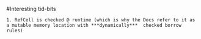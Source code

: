 #Interesting tid-bits

    1. RefCell is checked @ runtime (which is why the Docs refer to it as a mutable memory location with ***dynamically***  checked borrow rules)
